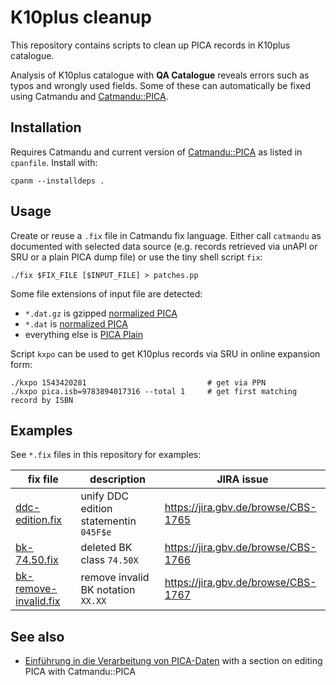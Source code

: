 # K10plus cleanup

This repository contains scripts to clean up PICA records in K10plus catalogue.

Analysis of K10plus catalogue with **QA Catalogue** reveals errors such as
typos and wrongly used fields. Some of these can automatically be fixed using
Catmandu and [Catmandu::PICA].

## Installation

Requires Catmandu and current version of [Catmandu::PICA] as listed in `cpanfile`. Install with:

    cpanm --installdeps .

## Usage

Create or reuse a `.fix` file in Catmandu fix language. Either call `catmandu`
as documented with selected data source (e.g. records retrieved via unAPI or
SRU or a plain PICA dump file) or use the tiny shell script `fix`:

    ./fix $FIX_FILE [$INPUT_FILE] > patches.pp

Some file extensions of input file are detected:

- `*.dat.gz` is gzipped [normalized PICA]
- `*.dat` is [normalized PICA]
- everything else is [PICA Plain]

Script `kxpo` can be used to get K10plus records via SRU in online expansion form:

    ./kxpo 1543420281                           # get via PPN
    ./kxpo pica.isb=9783894017316 --total 1     # get first matching record by ISBN

## Examples

See `*.fix` files in this repository for examples:

fix file | description | JIRA issue
---------|-------------|------------
[ddc-edition.fix](ddc-edition.fix) | unify DDC edition statementin `045F$e` | <https://jira.gbv.de/browse/CBS-1765>
[bk-74.50.fix](bk-74.50.fix) | deleted BK class `74.50X` | <https://jira.gbv.de/browse/CBS-1766>
[bk-remove-invalid.fix](bk-remove-invalid.fix) | remove invalid BK notation `XX.XX` | <https://jira.gbv.de/browse/CBS-1767>

## See also

- [Einführung in die Verarbeitung von PICA-Daten](https://pro4bib.github.io/pica/)
  with a section on editing PICA with Catmandu::PICA

[Catmandu::PICA]: https://metacpan.org/release/Catmandu-PICA
[normalized PICA]: https://format.gbv.de/pica/normalized
[PICA Plain]: https://format.gbv.de/pica/plain
